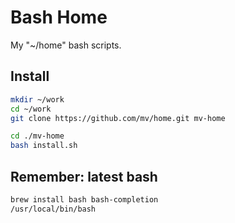 
# Bash Home 

My "~/home" bash scripts.


## Install

```bash
mkdir ~/work
cd ~/work
git clone https://github.com/mv/home.git mv-home

cd ./mv-home
bash install.sh

```

## Remember: latest bash
```bash
brew install bash bash-completion
/usr/local/bin/bash

```

